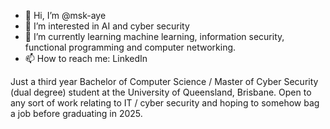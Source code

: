 - 👋 Hi, I’m @msk-aye
- 👀 I’m interested in AI and cyber security
- 🌱 I’m currently learning machine learning, information security, functional programming and computer networking. 
- 📫 How to reach me: LinkedIn

Just a third year Bachelor of Computer Science / Master of Cyber Security (dual degree)
student at the University of Queensland, Brisbane. Open to any sort of work relating to 
IT / cyber security and hoping to somehow bag a job before graduating in 2025.

<!---
msk-aye/msk-aye is a ✨ special ✨ repository because its `README.md` (this file) appears on your GitHub profile.
You can click the Preview link to take a look at your changes.
--->
